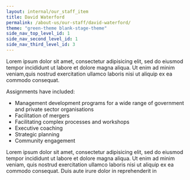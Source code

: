 ```yaml
---
layout: internal/our_staff_item
title: David Waterford
permalink: /about-us/our-staff/david-waterford/
theme: "green-theme blank-stage-theme"
side_nav_top_level_id: 1
side_nav_second_level_id: 1
side_nav_third_level_id: 3
---
```


Lorem ipsum dolor sit amet, consectetur adipisicing elit, sed do eiusmod tempor incididunt ut labore et dolore magna aliqua. Ut enim ad minim veniam,quis nostrud exercitation ullamco laboris nisi ut aliquip ex ea commodo consequat.

Assignments have included:

- Management development programs for a wide range of government and private sector organisations
- Facilitation of mergers
- Facilitating complex processes and workshops
- Executive coaching
- Strategic planning
- Community engagement

Lorem ipsum dolor sit amet, consectetur adipisicing elit, sed do eiusmod tempor incididunt ut labore et dolore magna aliqua. Ut enim ad minim veniam, quis nostrud exercitation ullamco laboris nisi ut aliquip ex ea commodo consequat. Duis aute irure dolor in reprehenderit in